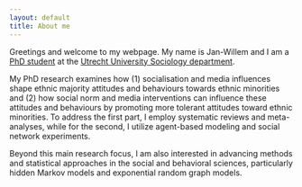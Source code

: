 ```yaml
---
layout: default
title: About me
---
```

Greetings and welcome to my webpage. My name is Jan-Willem and I am a <a href="https://www.uu.nl/staff/JGSimons"> PhD student</a> at the 
<a href="https://www.uu.nl/en/organisation/sociology"> Utrecht University Sociology department</a>.    

My PhD research examines how (1) socialisation and media influences shape ethnic majority attitudes and behaviours towards ethnic minorities and (2) how social norm and media interventions can influence these attitudes and behaviours by promoting more tolerant attitudes toward ethnic minorities. To address the first part, I employ systematic reviews and meta-analyses, while for the second, I utilize agent-based modeling and social network experiments.

Beyond this main research focus, I am also interested in advancing methods and statistical approaches in the social and behavioral sciences, particularly hidden Markov models and exponential random graph models.